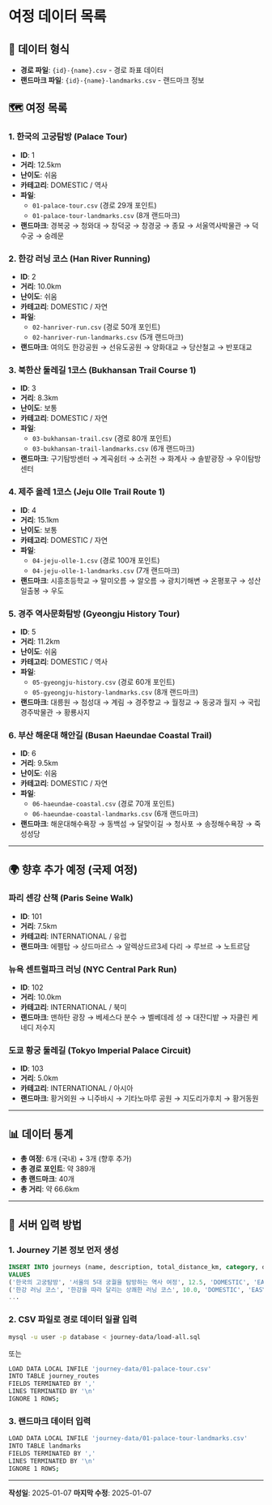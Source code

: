 # 여정 데이터 목록

## 📌 데이터 형식
- **경로 파일**: `{id}-{name}.csv` - 경로 좌표 데이터
- **랜드마크 파일**: `{id}-{name}-landmarks.csv` - 랜드마크 정보

## 🗺️ 여정 목록

### 1. 한국의 고궁탐방 (Palace Tour)
- **ID**: 1
- **거리**: 12.5km
- **난이도**: 쉬움
- **카테고리**: DOMESTIC / 역사
- **파일**:
  - `01-palace-tour.csv` (경로 29개 포인트)
  - `01-palace-tour-landmarks.csv` (8개 랜드마크)
- **랜드마크**: 경복궁 → 청와대 → 창덕궁 → 창경궁 → 종묘 → 서울역사박물관 → 덕수궁 → 숭례문

### 2. 한강 러닝 코스 (Han River Running)
- **ID**: 2
- **거리**: 10.0km
- **난이도**: 쉬움
- **카테고리**: DOMESTIC / 자연
- **파일**:
  - `02-hanriver-run.csv` (경로 50개 포인트)
  - `02-hanriver-run-landmarks.csv` (5개 랜드마크)
- **랜드마크**: 여의도 한강공원 → 선유도공원 → 양화대교 → 당산철교 → 반포대교

### 3. 북한산 둘레길 1코스 (Bukhansan Trail Course 1)
- **ID**: 3
- **거리**: 8.3km
- **난이도**: 보통
- **카테고리**: DOMESTIC / 자연
- **파일**:
  - `03-bukhansan-trail.csv` (경로 80개 포인트)
  - `03-bukhansan-trail-landmarks.csv` (6개 랜드마크)
- **랜드마크**: 구기탐방센터 → 계곡쉼터 → 소귀천 → 화계사 → 솔밭광장 → 우이탐방센터

### 4. 제주 올레 1코스 (Jeju Olle Trail Route 1)
- **ID**: 4
- **거리**: 15.1km
- **난이도**: 보통
- **카테고리**: DOMESTIC / 자연
- **파일**:
  - `04-jeju-olle-1.csv` (경로 100개 포인트)
  - `04-jeju-olle-1-landmarks.csv` (7개 랜드마크)
- **랜드마크**: 시흥초등학교 → 말미오름 → 알오름 → 광치기해변 → 온평포구 → 성산일출봉 → 우도

### 5. 경주 역사문화탐방 (Gyeongju History Tour)
- **ID**: 5
- **거리**: 11.2km
- **난이도**: 쉬움
- **카테고리**: DOMESTIC / 역사
- **파일**:
  - `05-gyeongju-history.csv` (경로 60개 포인트)
  - `05-gyeongju-history-landmarks.csv` (8개 랜드마크)
- **랜드마크**: 대릉원 → 첨성대 → 계림 → 경주향교 → 월정교 → 동궁과 월지 → 국립경주박물관 → 황룡사지

### 6. 부산 해운대 해안길 (Busan Haeundae Coastal Trail)
- **ID**: 6
- **거리**: 9.5km
- **난이도**: 쉬움
- **카테고리**: DOMESTIC / 자연
- **파일**:
  - `06-haeundae-coastal.csv` (경로 70개 포인트)
  - `06-haeundae-coastal-landmarks.csv` (6개 랜드마크)
- **랜드마크**: 해운대해수욕장 → 동백섬 → 달맞이길 → 청사포 → 송정해수욕장 → 죽성성당

---

## 🌍 향후 추가 예정 (국제 여정)

### 파리 센강 산책 (Paris Seine Walk)
- **ID**: 101
- **거리**: 7.5km
- **카테고리**: INTERNATIONAL / 유럽
- **랜드마크**: 에펠탑 → 샹드마르스 → 알렉상드르3세 다리 → 루브르 → 노트르담

### 뉴욕 센트럴파크 러닝 (NYC Central Park Run)
- **ID**: 102
- **거리**: 10.0km
- **카테고리**: INTERNATIONAL / 북미
- **랜드마크**: 맨하탄 광장 → 베세스다 분수 → 벨베데레 성 → 대잔디밭 → 자클린 케네디 저수지

### 도쿄 황궁 둘레길 (Tokyo Imperial Palace Circuit)
- **ID**: 103
- **거리**: 5.0km
- **카테고리**: INTERNATIONAL / 아시아
- **랜드마크**: 황거외원 → 니주바시 → 기타노마루 공원 → 지도리가후치 → 황거동원

---

## 📊 데이터 통계

- **총 여정**: 6개 (국내) + 3개 (향후 추가)
- **총 경로 포인트**: 약 389개
- **총 랜드마크**: 40개
- **총 거리**: 약 66.6km

---

## 🚀 서버 입력 방법

### 1. Journey 기본 정보 먼저 생성
```sql
INSERT INTO journeys (name, description, total_distance_km, category, difficulty, estimated_duration_hours, thumbnail_url, created_at, updated_at)
VALUES
('한국의 고궁탐방', '서울의 5대 궁궐을 탐방하는 역사 여정', 12.5, 'DOMESTIC', 'EASY', 2.5, 'https://...', NOW(), NOW()),
('한강 러닝 코스', '한강을 따라 달리는 상쾌한 러닝 코스', 10.0, 'DOMESTIC', 'EASY', 2.0, 'https://...', NOW(), NOW()),
...
```

### 2. CSV 파일로 경로 데이터 일괄 입력
```bash
mysql -u user -p database < journey-data/load-all.sql
```

또는

```bash
LOAD DATA LOCAL INFILE 'journey-data/01-palace-tour.csv'
INTO TABLE journey_routes
FIELDS TERMINATED BY ','
LINES TERMINATED BY '\n'
IGNORE 1 ROWS;
```

### 3. 랜드마크 데이터 입력
```bash
LOAD DATA LOCAL INFILE 'journey-data/01-palace-tour-landmarks.csv'
INTO TABLE landmarks
FIELDS TERMINATED BY ','
LINES TERMINATED BY '\n'
IGNORE 1 ROWS;
```

---

**작성일**: 2025-01-07
**마지막 수정**: 2025-01-07
